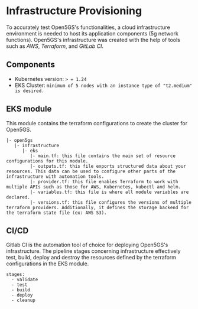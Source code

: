 # Infrastructure Provisioning

To accurately test Open5GS's functionalities, a cloud infrastructure environment is needed to host its application components (5g network functions). Open5GS's infrastructure was created with the help of tools such as *AWS*, *Terraform*, and *GitLab CI*.

## Components
* Kubernetes version: `> = 1.24`
* EKS Cluster: `minimum of 5 nodes with an instance type of "t2.medium" is desired.`
  
## EKS module 

This module contains the terraform configurations to create the cluster for Open5GS.

```
|- open5gs
   |- infrastructure
      |- eks
         |- main.tf: this file contains the main set of resource configurations for this module.
         |- outputs.tf: this file exports structured data about your resources. This data can be used to configure other parts of the infrastructure with automation tools.
         |- provider.tf: this file enables Terraform to work with multiple APIs such as those for AWS, Kubernetes, kubectl and helm.
         |- variables.tf: this file is where all module variables are declared.
         |- versions.tf: this file configures the versions of multiple terraform providers. Additionally, it defines the storage backend for the terraform state file (ex: AWS S3).

```
## CI/CD

Gitlab CI is the automation tool of choice for deploying Open5GS's infrastructure. The pipeline stages concerning infrastructure effectively test, build, deploy and destroy the resources defined by the terraform configurations in the EKS module.
```
stages:
  - validate
  - test
  - build
  - deploy
  - cleanup 
```
